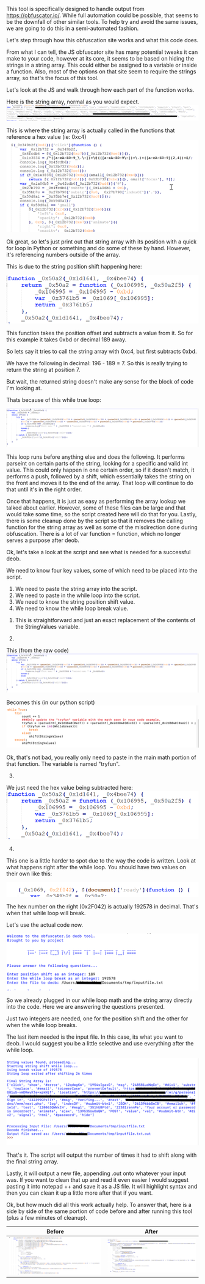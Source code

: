 This tool is specifically designed to handle output from https://obfuscator.io/.  While full automation could be possible, that seems to be the downfall of other similar tools.  To help try and avoid the same issues, we are going to do this in a semi-automated fashion. 
 
Let's step through how this obfuscation site works and what this code does.
 
From what I can tell, the JS obfuscator site has many potential tweaks it can make to your code, however at its core, it seems to be based on hiding the strings in a string array.  This could either be assigned to a variable or inside a function.  Also, most of the options on that site seem to require the strings array, so that's the focus of this tool.
 
Let's look at the JS and walk through how each part of the function works.
 
Here is the string array, normal as you would expect.
![](images/image1.png)
 
 
This is where the string array is actually called in the functions that reference a hex value (ie: 0xc4)
![](images/image2.png)
 
Ok great, so let's just print out that string array with its position with a quick for loop in Python or something and do some of these by hand.
However, it's referencing numbers outside of the array.
 
This is due to the string position shift happening here:
 
![](images/image3.png)
 
This function takes the position offset and subtracts a value from it.  So for this example it takes 0xbd or decimal 189 away.
 
So lets say it tries to call the string array with 0xc4, but first subtracts 0xbd.
 
We have the following in decimal: 196 - 189 = 7.  So this is really trying to return the string at position 7.
 
But wait, the returned string doesn't make any sense for the block of code I'm looking at.
 
Thats because of this while true loop:
 
![](images/image4.png)
 
This loop runs before anything else and does the following.  It performs parseint on certain parts of the string, looking for a specific and valid int value.  This could only happen in one certain order, so if it doesn't match, it performs a push, followed by a shift, which essentially takes the string on the front and moves it to the end of the array.  That loop will continue to do that until it's in the right order.
 
Once that happens, it is just as easy as performing the array lookup we talked about earlier.  However, some of these files can be large and that would take some time, so the script created here will do that for you.  Lastly, there is some cleanup done by the script so that it removes the calling function for the string array as well as some of the misdirection done during obfuscation.  There is a lot of var function = function, which no longer serves a purpose after deob.
 
Ok, let's take a look at the script and see what is needed for a successful deob.
 
We need to know four key values, some of which need to be placed into the script.
 
1. We need to paste the string array into the script.
2. We need to paste in the while loop into the script.
3. We need to know the string position shift value.
4. We need to know the while loop break value.
 
 
 
<!-- -->
 
 
1. This is straightforward and just an exact replacement of the contents of the StringValues variable.
 
2.
This (from the raw code)
![](images/image4.png)
 
Becomes this (in our python script)
![](images/image5.png)
 
Ok, that's not bad, you really only need to paste in the main math portion of that function.  The variable is named "tryfun".
 
3.
We just need the hex value being subtracted here:
![](images/image3.png)
 
4.
This one is a little harder to spot due to the way the code is written.  Look at what happens right after the while loop.  You should have two values on their own like this:
 
![](images/image6.png)
 
The hex number on the right (0x2F042) is actually 192578 in decimal.  That's when that while loop will break.
 
 
Let's use the actual code now.
 
![](images/image7.png)
 
So we already plugged in our while loop math and the string array directly into the code.  Here we are answering the questions presented.
 
Just two integers are needed, one for the position shift and the other for when the while loop breaks.
 
The last item needed is the input file.  In this case, its what you want to deob.  I would suggest you be a little selective and use everything after the while loop.
 
![](images/image8.png)
 
That's it.  The script will output the number of times it had to shift along with the final string array.
 
Lastly, it will output a new file, appending .out onto whatever your input was.  If you want to clean that up and read it even easier I would suggest pasting it into notepad ++ and save it as a JS file.  It will highlight syntax and then you can clean it up a little more after that if you want.
 

Ok, but how much did all this work actually help.  To answer that, here is a side by side of the same portion of code before and after running this tool (plus a few minutes of cleanup).

Before            |  After
:-------------------------:|:-------------------------:
![](images/image9.png)  |  ![](images/image10.png)
